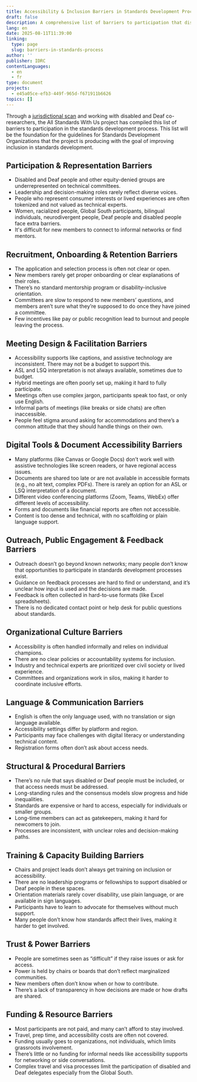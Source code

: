 ```yaml
---
title: Accessibility & Inclusion Barriers in Standards Development Processes
draft: false
description: A comprehensive list of barriers to participation that disabled and Deaf people encounter in the standards development process. This list will be the foundation for the guidelines for Standards Development Organizations that the All Standards With Us project is producing with the goal of improving inclusion in standards development.
lang: en
date: 2025-08-11T11:39:00
linking:
  type: page
  slug: barriers-in-standards-process
author: ''
publisher: IDRC
contentLanguages:
  - en
  - fr
type: document
projects:
  - e45a05ce-efb3-449f-965d-f671911b6626
topics: []
---
```

Through a [jurisdictional scan](https://standards.inclusivedesign.ca/resources/jurisdictional-scan/) and working with disabled and Deaf co-researchers, the All Standards With Us project has compiled this list of barriers to participation in the standards development process. This list will be the foundation for the guidelines for Standards Development Organizations  that the project is producing with the goal of improving inclusion in standards development.

## Participation & Representation Barriers

- Disabled and Deaf people and other equity-denied groups are underrepresented on technical committees.
- Leadership and decision-making roles rarely reflect diverse voices.
- People who represent consumer interests or lived experiences are often tokenized and not valued as technical experts.
- Women, racialized people, Global South participants, bilingual individuals, neurodivergent people, Deaf people and disabled people face extra barriers.
- It's difficult for new members to connect to informal networks or find mentors.

## Recruitment, Onboarding & Retention Barriers

- The application and selection process is often not clear or open.
- New members rarely get proper onboarding or clear explanations of their roles.
- There’s no standard mentorship program or disability-inclusive orientation.
- Committees are slow to respond to new members’ questions, and members aren’t sure what they’re supposed to do once they have joined a committee.
- Few incentives like pay or public recognition lead to burnout and people leaving the process.

## Meeting Design & Facilitation Barriers

- Accessibility supports like captions, and assistive technology are inconsistent. There may not be a budget to support this.
- ASL and LSQ interpretation is not always available, sometimes due to budget. 
- Hybrid meetings are often poorly set up, making it hard to fully participate.
- Meetings often use complex jargon, participants speak too fast, or only use English.
- Informal parts of meetings (like breaks or side chats) are often inaccessible.
- People feel stigma around asking for accommodations and there’s a common attitude that they should handle things on their own.

## Digital Tools & Document Accessibility Barriers

- Many platforms (like Canvas or Google Docs) don’t work well with assistive technologies like screen readers, or have regional access issues.
- Documents are shared too late or are not available in accessible formats (e.g., no alt text, complex PDFs). There is rarely an option for an ASL or LSQ interpretation of a document.
- Different video conferencing platforms (Zoom, Teams, WebEx) offer different levels of accessibility.
- Forms and documents like financial reports are often not accessible.
- Content is too dense and technical, with no scaffolding or plain language support.

## Outreach, Public Engagement & Feedback Barriers

- Outreach doesn’t go beyond known networks; many people don’t know that opportunities to participate in standards development processes exist.
- Guidance on feedback processes are hard to find or understand, and it’s unclear how input is used and the decisions are made.
- Feedback is often collected in hard-to-use formats (like Excel spreadsheets).
- There is no dedicated contact point or help desk for public questions about standards.

## Organizational Culture Barriers

- Accessibility is often handled informally and relies on individual champions.
- There are no clear policies or accountability systems for inclusion.
- Industry and technical experts are prioritized over civil society or lived experience.
- Committees and organizations work in silos, making it harder to coordinate inclusive efforts.

## Language & Communication Barriers

- English is often the only language used, with no translation or sign language available.
- Accessibility settings differ by platform and region.
- Participants may face challenges with digital literacy or understanding technical content.
- Registration forms often don’t ask about access needs.

## Structural & Procedural Barriers

- There’s no rule that says disabled or Deaf people must be included, or that access needs must be addressed.
- Long-standing rules and the consensus models slow progress and hide inequalities.
- Standards are expensive or hard to access, especially for individuals or smaller groups.
- Long-time members can act as gatekeepers, making it hard for newcomers to join.
- Processes are inconsistent, with unclear roles and decision-making paths.

## Training & Capacity Building Barriers

- Chairs and project leads don’t always get training on inclusion or accessibility.
- There are no leadership programs or fellowships to support disabled or Deaf people in these spaces.
- Orientation materials rarely cover disability, use plain language, or are available in sign languages.
- Participants have to learn to advocate for themselves without much support.
- Many people don’t know how standards affect their lives, making it harder to get involved.

## Trust & Power Barriers

- People are sometimes seen as “difficult” if they raise issues or ask for access.
- Power is held by chairs or boards that don’t reflect marginalized communities.
- New members often don’t know when or how to contribute.
- There’s a lack of transparency in how decisions are made or how drafts are shared.

## Funding & Resource Barriers

- Most participants are not paid, and many can’t afford to stay involved.
- Travel, prep time, and accessibility costs are often not covered.
- Funding usually goes to organizations, not individuals, which limits grassroots involvement.
- There’s little or no funding for informal needs like accessibility supports for networking or side conversations.
- Complex travel and visa processes limit the participation of disabled and Deaf delegates especially from the Global South.
